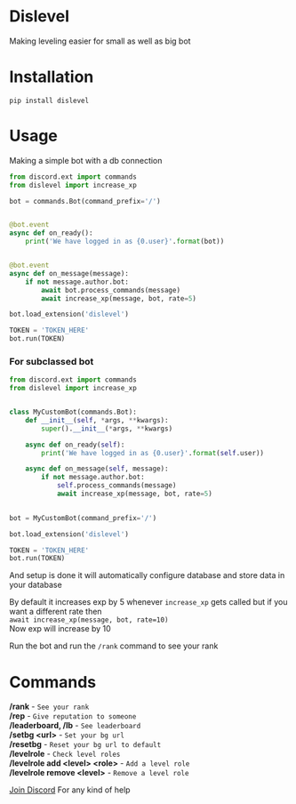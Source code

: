 # Dislevel
Making leveling easier for small as well as big bot

# Installation
`pip install dislevel`

# Usage

Making a simple bot with a db connection

```python
from discord.ext import commands
from dislevel import increase_xp

bot = commands.Bot(command_prefix='/')


@bot.event
async def on_ready():
    print('We have logged in as {0.user}'.format(bot))


@bot.event
async def on_message(message):
    if not message.author.bot:
        await bot.process_commands(message)
        await increase_xp(message, bot, rate=5)

bot.load_extension('dislevel')

TOKEN = 'TOKEN_HERE'
bot.run(TOKEN)
```

### For subclassed bot

```python
from discord.ext import commands
from dislevel import increase_xp


class MyCustomBot(commands.Bot):
    def __init__(self, *args, **kwargs):
        super().__init__(*args, **kwargs)

    async def on_ready(self):
        print('We have logged in as {0.user}'.format(self.user))

    async def on_message(self, message):
        if not message.author.bot:
            self.process_commands(message)
            await increase_xp(message, bot, rate=5)
    

bot = MyCustomBot(command_prefix='/')

bot.load_extension('dislevel')

TOKEN = 'TOKEN_HERE'
bot.run(TOKEN)
```

And setup is done it will automatically configure database and store data in your database

By default it increases exp by 5 whenever `increase_xp` gets called but if you want a different rate then\
`await increase_xp(message, bot, rate=10)`\
Now exp will increase by 10

Run the bot and run the `/rank` command to see your rank

# Commands

**/rank** - `See your rank` \
**/rep** - `Give reputation to someone` \
**/leaderboard, /lb** - `See leaderboard` \
**/setbg \<url\>** - `Set your bg url` \
**/resetbg** - `Reset your bg url to default` \
**/levelrole** - `Check level roles` \
**/levelrole add \<level\> \<role\>** - `Add a level role` \
**/levelrole remove \<level\>** - `Remove a level role`

[Join Discord](https://discord.gg/7SaE8v2) For any kind of help